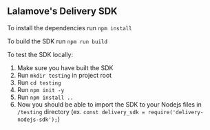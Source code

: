## Lalamove's Delivery SDK

To install the dependencies run `npm install`

To build the SDK run `npm run build`

To test the SDK locally:

1. Make sure you have built the SDK
2. Run `mkdir testing` in project root
3. Run `cd testing`
4. Run `npm init -y`
5. Run `npm install ..`
6. Now you should be able to import the SDK to your Nodejs files in `/testing` directory (ex. `const delivery_sdk = require('delivery-nodejs-sdk');`)

